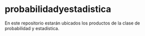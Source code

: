 # probabilidadyestadistica
En este repositorio estarán ubicados los productos de la clase de probabilidad y estadística.
